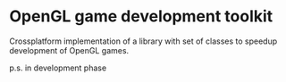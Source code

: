 # OpenGL game development toolkit

Crossplatform implementation of a library with set of classes to speedup development of OpenGL games.

p.s. in development phase
